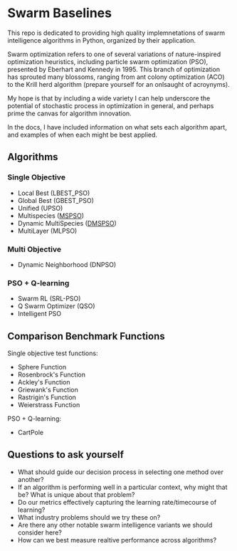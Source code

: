 # Swarm Baselines

This repo is dedicated to providing high quality implemnetations of swarm intelligence algorithms in Python, organized by their application.

Swarm optimization refers to one of several variations of nature-inspired optimization heuristics, including particle swarm optimization (PSO), presented by Eberhart and Kennedy in 1995. This branch of optimization has sprouted many blossoms, ranging from ant colony optimization (ACO) to the Krill herd algorithm (prepare yourself for an onlsaught of acroynyms).  

My hope is that by including a wide variety I can help underscore the potential of stochastic process in optimization in general, and perhaps prime the canvas for algorithm innovation.

In the docs, I have included information on what sets each algorithm apart, and examples of when each might be best applied.  

## Algorithms
### Single Objective 

* Local Best (LBEST_PSO)
* Global Best (GBEST_PSO)
* Unified (UPSO)
* Multispecies ([MSPSO](https://github.com/SioKCronin/swarm-baselines/tree/master/MSPSO))
* Dynamic MultiSpecies ([DMSPSO](https://github.com/SioKCronin/swarm-baselines/tree/master/DMSPSO))
* MultiLayer (MLPSO) 

### Multi Objective

* Dynamic Neighborhood (DNPSO)

### PSO + Q-learning

* Swarm RL (SRL-PSO)
* Q Swarm Optimizer (QSO) 
* Intelligent PSO

## Comparison Benchmark Functions

Single objective test functions:
* Sphere Function
* Rosenbrock's Function
* Ackley's Function
* Griewank's Function
* Rastrigin's Function
* Weierstrass Function

PSO + Q-learning:
* CartPole

## Questions to ask yourself

* What should guide our decision process in selecting one method over another?
* If an algorithm is performing well in a particular context, why might that be? What is unique about that problem?
* Do our metrics effectively capturing the learning rate/timecourse of learning?
* What industry problems should we try these on?
* Are there any other notable swarm intelligence variants we should consider here?
* How can we best measure realtive performance across algorithms? 
